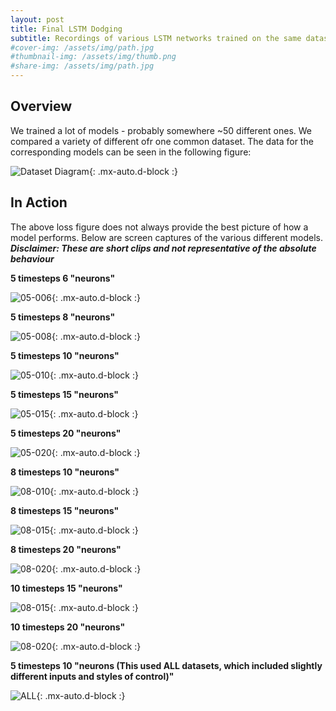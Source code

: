 ```yaml
---
layout: post
title: Final LSTM Dodging
subtitle: Recordings of various LSTM networks trained on the same datasets
#cover-img: /assets/img/path.jpg
#thumbnail-img: /assets/img/thumb.png
#share-img: /assets/img/path.jpg
---
```


## Overview
We trained a lot of models - probably somewhere ~50 different ones. We compared a variety of different ofr one common dataset. 
The data for the corresponding models can be seen in the following figure:

![Dataset Diagram](/ml_comprobofinal/img/LSTM_testing.svg){: .mx-auto.d-block :}

## In Action
The above loss figure does not always provide the best picture of how a model performs. Below are screen captures of the various different models.
***__Disclaimer: These are short clips and not representative of the absolute behaviour__***


__5 timesteps 6 "neurons"__

![05-006](/ml_comprobofinal/img/LSTM_05-006.gif){: .mx-auto.d-block :}

__5 timesteps 8 "neurons"__

![05-008](/ml_comprobofinal/img/LSTM_05-008.gif){: .mx-auto.d-block :}

__5 timesteps 10 "neurons"__

![05-010](/ml_comprobofinal/img/LSTM_05-010.gif){: .mx-auto.d-block :}

__5 timesteps 15 "neurons"__

![05-015](/ml_comprobofinal/img/LSTM_05_15.gif){: .mx-auto.d-block :}

__5 timesteps 20 "neurons"__

![05-020](/ml_comprobofinal/img/LSTM_05-020.gif){: .mx-auto.d-block :}

__8 timesteps 10 "neurons"__

![08-010](/ml_comprobofinal/img/LSTM_08_10_NICE.gif){: .mx-auto.d-block :}

__8 timesteps 15 "neurons"__

![08-015](/ml_comprobofinal/img/LSTM_08-015.gif){: .mx-auto.d-block :}

__8 timesteps 20 "neurons"__

![08-020](/ml_comprobofinal/img/LSTM_08_20.gif){: .mx-auto.d-block :}

__10 timesteps 15 "neurons"__

![08-015](/ml_comprobofinal/img/LSTM_10-015.gif){: .mx-auto.d-block :}

__10 timesteps 20 "neurons"__

![08-020](/ml_comprobofinal/img/LSTM_10-20.gif){: .mx-auto.d-block :}


__5 timesteps 10 "neurons (This used ALL datasets, which included slightly different inputs and styles of control)"__

![ALL](/ml_comprobofinal/img/LSTM_ALL_05_010.gif){: .mx-auto.d-block :}
